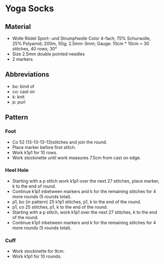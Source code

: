 # Yoga Socks

## Material
* Wolle Rödel Sport- und Strumpfwolle Color 4-fach; 75% Schurwolle, 25% Polyamid; 200m, 50g; 2.5mm-3mm; Gauge: 10cm * 10cm = 30 stitches, 40 rows; 30°
* Size 2.5mm double pointed needles
* 2 markers

## Abbreviations
- bo: bind of
- co: cast on
- k:  knit
- p:  purl

## Pattern
### Foot
* Co 52 (13-13-13-13)stitches and join the round.
* Place marker before first stitch.
* Work k1p1 for 10 rows.
* Work stockinette until work measures 7.5cm from cast on edge.

### Heel Hole
* Starting with a p stitch work k1p1 over the next 27 stitches, place marker, k to the end of round.
* Continue k1p1 inbetween markers and k for the remaining stitches for 4 more rounds (5 rounds total).
* p1, bo (in pattern) 25 k1p1 stitches, p1, k to the end of the round.
* p1, co 25 stitches, p1, k to the end of the round.
* Starting with a p stitch, work k1p1 over the next 27 stitches, k to the end of the round.
* Continue k1p1 inbetween markers and k for the remaining stitches for 4 more rounds (5 rounds total).

### Cuff
* Work stockinette for 9cm.
* Work k1p1 for 10 rounds.
